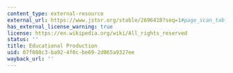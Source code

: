 ```yaml
---
content_type: external-resource
external_url: https://www.jstor.org/stable/2696418?seq=1#page_scan_tab_contents
has_external_license_warning: true
license: https://en.wikipedia.org/wiki/All_rights_reserved
status: ''
title: Educational Production
uid: 07f080c3-ba92-4f0c-be69-2d065a9327ee
wayback_url: ''
---
```

